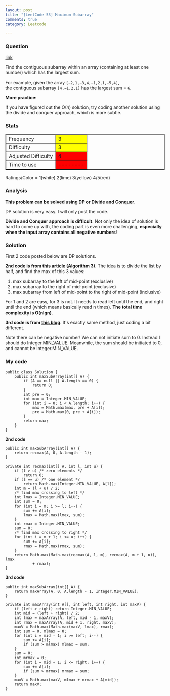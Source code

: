 ```yaml
---
layout: post
title: "[LeetCode 53] Maximum Subarray"
comments: true
category: Leetcode

---
```


### Question 

[link](http://oj.leetcode.com/problems/maximum-subarray/)

<div class="question-content">
            <p></p><p>
Find the contiguous subarray within an array (containing at least one number) which has the largest sum.
</p>
<p>
For example, given the array <code>[−2,1,−3,4,−1,2,1,−5,4]</code>,<br>
the contiguous subarray <code>[4,−1,2,1]</code> has the largest sum = <code>6</code>.
</p>

<div class="spoilers"><b>More practice:</b>

<p>If you have figured out the O(<i>n</i>) solution, try coding another solution using the divide and conquer approach, which is more subtle.</p>
</div><p></p>
</div>

### Stats

<table border="2">
	<tr>
		<td>Frequency</td>
		<td bgcolor="yellow">3</td>
	</tr>
	<tr>
		<td>Difficulty</td>
		<td bgcolor="yellow">3</td>
	</tr>
	<tr>
		<td>Adjusted Difficulty</td>
		<td bgcolor="red">4</td>
	</tr>
	<tr>
		<td>Time to use</td>
		<td bgcolor="red">--------</td>
	</tr>
</table>

Ratings/Color = 1(white) 2(lime) 3(yellow) 4/5(red)

### Analysis

__This problem can be solved using DP or Divide and Conquer__.

DP solution is very easy. I will only post the code. 

__Divide and Conquer approach is difficult__. Not only the idea of solution is hard to come up with, the coding part is even more challenging, __especially when the input array contains all negative numbers__! 

### Solution

First 2 code posted below are DP solutions. 

__2nd code is from [this article](http://cs.slu.edu/~goldwasser/courses/slu/csci314/2012_Fall/lectures/maxsubarray/) (Algorithm 3)__. The idea is to divide the list by half, and find the max of this 3 values: 

1. max subarray to the left of mid-point (exclusive)
2. max subarray to the right of mid-point (exclusive)
3. max subarray from left of mid-point to the right of mid-point (inclusive)

For 1 and 2 are easy, for 3 is not. It needs to read left until the end, and right until the end (which means basically read n times). __The total time complexity is O(nlgn)__. 

__3rd code is from [this blog](http://fisherlei.blogspot.sg/2012/12/leetcode-maximum-subarray.html)__. It's exactly same method, just coding a bit different. 

Note there can be negative number! We can not initiate sum to 0. Instead I should do Integer.MIN_VALUE. Meanwhile, the sum should be initiated to 0, and cannot be Integer.MIN_VALUE. 

### My code

	public class Solution {
	    public int maxSubArray(int[] A) {
	        if (A == null || A.length == 0) {
	            return 0;
	        }
	        int pre = 0;
	        int max = Integer.MIN_VALUE;
	        for (int i = 0; i < A.length; i++) {
	            max = Math.max(max, pre + A[i]);
	            pre = Math.max(0, pre + A[i]);
	        }
	        return max;
	    }
	}

__2nd code__

    public int maxSubArray(int[] A) {
        return recmax(A, 0, A.length - 1);
    }

    private int recmax(int[] A, int l, int u) {
        if (l > u) /* zero elements */
            return 0;
        if (l == u) /* one element */
            return Math.max(Integer.MIN_VALUE, A[l]);
        int m = (l + u) / 2;
        /* find max crossing to left */
        int lmax = Integer.MIN_VALUE;
        int sum = 0;
        for (int i = m; i >= l; i--) {
            sum += A[i];
            lmax = Math.max(lmax, sum);
        }
        int rmax = Integer.MIN_VALUE;
        sum = 0;
        /* find max crossing to right */
        for (int i = m + 1; i <= u; i++) {
            sum += A[i];
            rmax = Math.max(rmax, sum);
        }
        return Math.max(Math.max(recmax(A, l, m), recmax(A, m + 1, u)), lmax
                + rmax);
    }

__3rd code__

    public int maxSubArray(int[] A) {
        return maxArray(A, 0, A.length - 1, Integer.MIN_VALUE);
    }

    private int maxArray(int A[], int left, int right, int maxV) {
        if (left > right) return Integer.MIN_VALUE;
        int mid = (left + right) / 2;
        int lmax = maxArray(A, left, mid - 1, maxV);
        int rmax = maxArray(A, mid + 1, right, maxV);
        maxV = Math.max(Math.max(maxV, lmax), rmax);
        int sum = 0, mlmax = 0;
        for (int i = mid - 1; i >= left; i--) {
            sum += A[i];
            if (sum > mlmax) mlmax = sum;
        }
        sum = 0;
        int mrmax = 0;
        for (int i = mid + 1; i <= right; i++) {
            sum += A[i];
            if (sum > mrmax) mrmax = sum;
        }
        maxV = Math.max(maxV, mlmax + mrmax + A[mid]);
        return maxV;
    }
